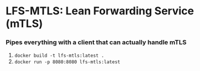 # LFS-MTLS: Lean Forwarding Service (mTLS)
### Pipes everything with a client that can actually handle mTLS 

1. `docker build -t lfs-mtls:latest .`
2. `docker run -p 8080:8080 lfs-mtls:latest`
